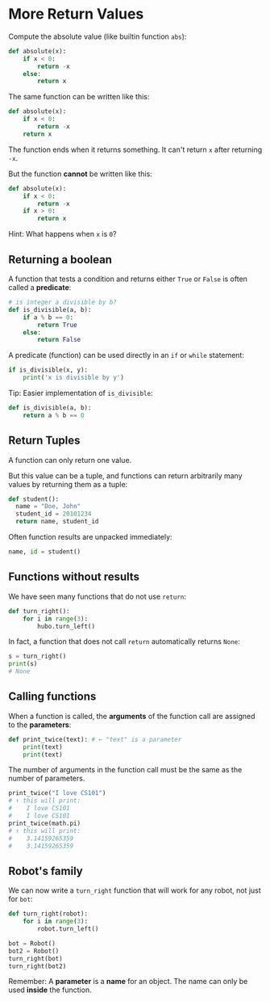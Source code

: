 # More Return Values

Compute the absolute value (like builtin function `abs`):

```python
def absolute(x):
    if x < 0:
        return -x 
    else:
        return x
```

The same function can be written like this:

```python
def absolute(x):
    if x < 0:
        return -x 
    return x
```

The function ends when it returns something. It can't return `x` after returning `-x`.

But the function **cannot** be written like this:

```python
def absolute(x):
    if x < 0:
        return -x 
    if x > 0:
        return x
```

Hint: What happens when `x` is `0`?

## Returning a boolean

A function that tests a condition and returns either `True` or `False` is often called a **predicate**:

```python
# is integer a divisible by b? 
def is_divisible(a, b):
    if a % b == 0:
        return True
    else:
        return False
```

A predicate (function) can be used directly in an `if` or `while` statement:

```python
if is_divisible(x, y):
    print('x is divisible by y')
```

Tip: Easier implementation of `is_divisible`:

```python
def is_divisible(a, b): 
    return a % b == 0
```

## Return Tuples

A function can only return one value.

But this value can be a tuple, and functions can return arbitrarily many values by returning them as a tuple:

```python
def student():
  name = "Doe, John"
  student_id = 20101234
  return name, student_id
```

Often function results are unpacked immediately:

```python
name, id = student()
```

## Functions without results

We have seen many functions that do not use `return`:

```python
def turn_right(): 
    for i in range(3): 
        hubo.turn_left()
```

In fact, a function that does not call `return` automatically returns `None`:

```python
s = turn_right()
print(s)
# None
```

## Calling functions

When a function is called, the **arguments** of the function call are assigned to the **parameters**:

```python
def print_twice(text): # ← "text" is a parameter
    print(text)
    print(text)
```

The number of arguments in the function call must be the same as the number of parameters.

```python
print_twice("I love CS101")
# ↑ this will print:
#    I love CS101
#    I love CS101
print_twice(math.pi)
# ↑ this will print:
#    3.14159265359
#    3.14159265359
```

## Robot's family

We can now write a `turn_right` function that will work for any robot, not just for `bot`:

```python
def turn_right(robot): 
    for i in range(3):
        robot.turn_left()
```

```python
bot = Robot()
bot2 = Robot()
turn_right(bot)
turn_right(bot2)
```

Remember: A **parameter** is a **name** for an object. The name can only be used **inside** the function.

